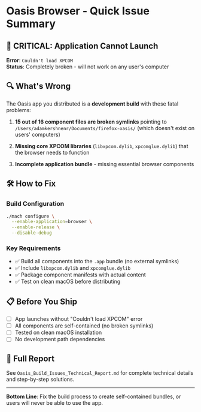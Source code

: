 # Oasis Browser - Quick Issue Summary

## 🚨 CRITICAL: Application Cannot Launch

**Error**: `Couldn't load XPCOM`  
**Status**: Completely broken - will not work on any user's computer  

## 🔍 What's Wrong

The Oasis app you distributed is a **development build** with these fatal problems:

1. **15 out of 16 component files are broken symlinks** pointing to `/Users/adamkershnenr/Documents/firefox-oasis/` (which doesn't exist on users' computers)

2. **Missing core XPCOM libraries** (`libxpcom.dylib`, `xpcomglue.dylib`) that the browser needs to function

3. **Incomplete application bundle** - missing essential browser components

## 🛠️ How to Fix

### Build Configuration
```bash
./mach configure \
  --enable-application=browser \
  --enable-release \
  --disable-debug
```

### Key Requirements
- ✅ Build all components into the `.app` bundle (no external symlinks)
- ✅ Include `libxpcom.dylib` and `xpcomglue.dylib`
- ✅ Package component manifests with actual content
- ✅ Test on clean macOS before distributing

## 📋 Before You Ship

- [ ] App launches without "Couldn't load XPCOM" error
- [ ] All components are self-contained (no broken symlinks)
- [ ] Tested on clean macOS installation
- [ ] No development path dependencies

## 📖 Full Report

See `Oasis_Build_Issues_Technical_Report.md` for complete technical details and step-by-step solutions.

---

**Bottom Line**: Fix the build process to create self-contained bundles, or users will never be able to use the app. 